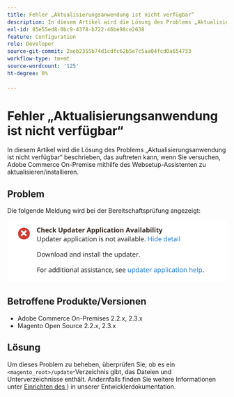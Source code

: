 ```yaml
---
title: Fehler „Aktualisierungsanwendung ist nicht verfügbar“
description: In diesem Artikel wird die Lösung des Problems „Aktualisierungsanwendung ist nicht verfügbar“ beschrieben, das auftreten kann, wenn Sie versuchen, Adobe Commerce On-Premise mithilfe des Websetup-Assistenten zu aktualisieren/installieren.
exl-id: 85e55ed8-0bc9-4378-b722-46be98ce2638
feature: Configuration
role: Developer
source-git-commit: 2aeb2355b74d1cdfc62b5e7c5aa04fcd0a654733
workflow-type: tm+mt
source-wordcount: '125'
ht-degree: 0%

---
```


# Fehler „Aktualisierungsanwendung ist nicht verfügbar“

In diesem Artikel wird die Lösung des Problems „Aktualisierungsanwendung ist nicht verfügbar“ beschrieben, das auftreten kann, wenn Sie versuchen, Adobe Commerce On-Premise mithilfe des Websetup-Assistenten zu aktualisieren/installieren.

## Problem

Die folgende Meldung wird bei der Bereitschaftsprüfung angezeigt:

![screen_shot_2019-08-29_at_1.39.12_PM.png](assets/Screen_Shot_2019-08-29_at_1.39.12_PM.png)

## Betroffene Produkte/Versionen

* Adobe Commerce On-Premises 2.2.x, 2.3.x
* Magento Open Source 2.2.x, 2.3.x


## Lösung

Um dieses Problem zu beheben, überprüfen Sie, ob es ein `<magento_root>/update`-Verzeichnis gibt, das Dateien und Unterverzeichnisse enthält. Andernfalls finden Sie weitere Informationen unter [Einrichten des &#x200B;](https://experienceleague.adobe.com/de/docs/commerce-knowledge-base/kb/troubleshooting/miscellaneous/updater-application-is-not-available-error)) in unserer Entwicklerdokumentation.
